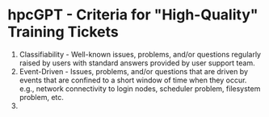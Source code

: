 # hpcGPT - Criteria for "High-Quality" Training Tickets

1. Classifiability - Well-known issues, problems, and/or questions regularly raised by users with standard answers provided by user support team.
2. Event-Driven - Issues, problems, and/or questions that are driven by events that are confined to a short window of time when they occur. e.g., network connectivity to login nodes, scheduler problem, filesystem problem, etc.
3. 
